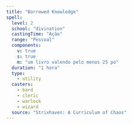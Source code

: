 ```yaml
---
title: "Borrowed Knowledge"
spell:
  level: 2
  school: "divination"
  castingTime: "Ação"
  range: "Pessoal"
  components:
    v: true
    s: true
    m: "um livro valendo pelo menos 25 po"
  duration: "1 hora"
  type:
    - utility
  casters:
    - bard
    - cleric
    - warlock
    - wizard
  source: "Strixhaven: A Curriculum of Chaos"
---
```

